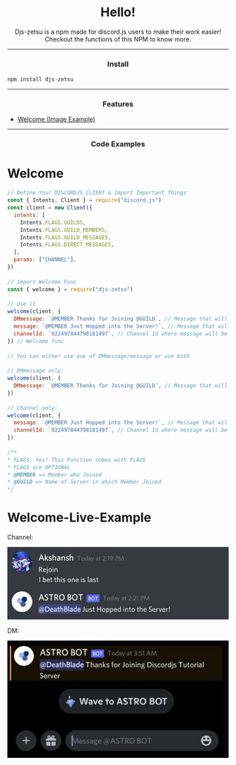 <h1 align="center"> Hello! </h1>

<p align="center"> Djs-zetsu is a npm made for discord.js users to make their work easier! Checkout the functions of this NPM to know more. </p>

<hr />

<h3 align="center"> Install </h3>

```js
npm install djs-zetsu
```

<hr />

<h3 align="center"> Features </h3>

<ul style="list-style: square">
<li> <a href="#Welcome"> Welcome </a> <a href="#Welcome-Live-Example"> (Image Example) </a> </li>
</ul>

<hr />

<h3 align="center"> Code Examples </h3>

# Welcome
```js
// Define Your DISCORDJS CLIENT & Import Important Things
const { Intents, Client } = require("discord.js")
const client = new Client({
  intents: [
    Intents.FLAGS.GUILDS,
    Intents.FLAGS.GUILD_MEMBERS,
    Intents.FLAGS.GUILD_MESSAGES,
    Intents.FLAGS.DIRECT_MESSAGES,
  ],
  params: ["CHANNEL"],
})

// Import Welcome Func
const { welcome } = require("djs-zetsu")

// Use it
welcome(client, {
  DMmessage: `@MEMBER Thanks for Joining @GUILD`, // Message that will be sent in DM
  message: `@MEMBER Just Hopped into the Server!`, // Message that will be sent in Channel
  channelId: `922497844798181497`, // Channel Id where message will be sent
}) // Welcome func

// You can either use one of DMmessage/message or use both

// DMmessage only:
welcome(client, {
  DMmessage: `@MEMBER Thanks for Joining @GUILD`, // Message that will be sent in DM
})

// Channel only:
welcome(client, {
  message: `@MEMBER Just Hopped into the Server!`, // Message that will be sent in Channel
  channelId: `922497844798181497`, // Channel Id where message will be sent
})

/**
* FLAGS: Yes! This Function comes with FLAGS
* FLAGS are OPTIONAL
* @MEMBER => Member who Joined
* @GUILD => Name of Server in which Member Joined
*/
```
# Welcome-Live-Example
<p> Channel: </p>
<img src="images/WelcomeExample_Channel.jpg" alt="CHANNEL" width="100%" height="30%" />
<p> DM: </p>
<img src="images/WelcomeExample_DM.jpg" alt="DM" width="100%" height="30%" />
